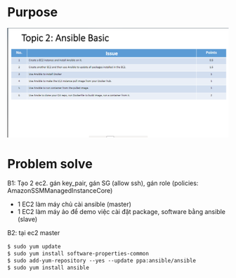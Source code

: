 
# Purpose

![alt text](topic.png)




# Problem solve 

B1:
Tạo 2 ec2. gán key_pair, gán SG (allow ssh), gán role (policies: AmazonSSMManagedInstanceCore)
- 1 EC2 làm máy chủ cài ansible (master)
- 1 EC2 làm máy ảo  để demo việc cài đặt package, software bằng ansible (slave)


B2: 
tại ec2 master 

```
$ sudo yum update
$ sudo yum install software-properties-common
$ sudo add-yum-repository --yes --update ppa:ansible/ansible
$ sudo yum install ansible
```
